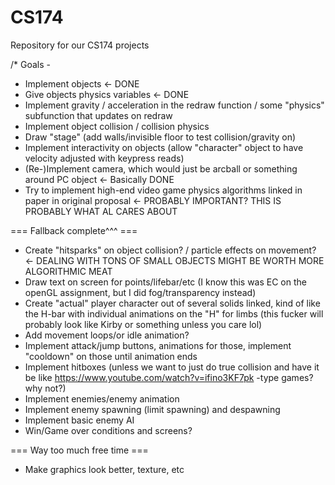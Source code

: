 # CS174
Repository for our CS174 projects

/*
Goals -
+ Implement objects <- DONE
+ Give objects physics variables <- DONE
+ Implement gravity / acceleration in the redraw function / some "physics" subfunction that updates on redraw
+ Implement object collision / collision physics
+ Draw "stage" (add walls/invisible floor to test collision/gravity on)
+ Implement interactivity on objects (allow "character" object to have velocity adjusted with keypress reads)
+ (Re-)Implement camera, which would just be arcball or something around PC object <- Basically DONE
+ Try to implement high-end video game physics algorithms linked in paper in original proposal <- PROBABLY IMPORTANT? THIS IS PROBABLY WHAT AL CARES ABOUT

=== Fallback complete^^^ ===

+ Create "hitsparks" on object collision? / particle effects on movement? <- DEALING WITH TONS OF SMALL OBJECTS MIGHT BE WORTH MORE ALGORITHMIC MEAT
+ Draw text on screen for points/lifebar/etc (I know this was EC on the openGL assignment, but I did fog/transparency instead)
+ Create "actual" player character out of several solids linked, kind of like the H-bar with individual animations on the "H" for limbs (this fucker will probably look like Kirby or something unless you care lol)
+ Add movement loops/or idle animation?
+ Implement attack/jump buttons, animations for those, implement "cooldown" on those until animation ends
+ Implement hitboxes (unless we want to just do true collision and have it be like https://www.youtube.com/watch?v=ifino3KF7pk -type games? why not?)
+ Implement enemies/enemy animation
+ Implement enemy spawning (limit spawning) and despawning
+ Implement basic enemy AI 
+ Win/Game over conditions and screens?

=== Way too much free time ===
+ Make graphics look better, texture, etc

